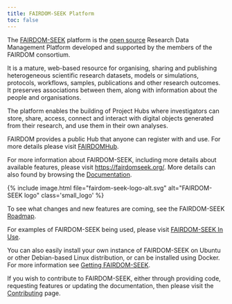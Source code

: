 ```yaml
---
title: FAIRDOM-SEEK Platform
toc: false
---
```


The [FAIRDOM-SEEK](https://fairdomseek.org/) platform is the [open source](https://github.com/seek4science/seek) Research Data Management Platform developed and
supported by the members of the FAIRDOM consortium.

It is a mature, web-based resource for organising,
sharing and publishing heterogeneous scientific research datasets, models or simulations, protocols, workflows, samples, publications and other research outcomes.
It preserves associations between them, along with information about the people and organisations.


The platform enables the building of Project Hubs where investigators can store, share, access, connect and interact with digital objects generated from their research,
and use them in their own analyses.

FAIRDOM provides a public Hub that anyone can register with and use. For more details please visit [FAIRDOMHub](/fairdomhub).

For more information about FAIRDOM-SEEK, including more details about available features, please visit <https://fairdomseek.org/>.
More details can also found by browsing the [Documentation](https://docs.seek4science.org).

{% include image.html file="fairdom-seek-logo-alt.svg" alt="FAIRDOM-SEEK logo" class='small_logo' %}

To see what changes and new features are coming, see the FAIRDOM-SEEK [Roadmap](https://docs.seek4science.org/tech/roadmap.html).

For examples of FAIRDOM-SEEK being used, please visit [FAIRDOM-SEEK In Use](/fairdom_in_use).

You can also easily install your own instance of FAIRDOM-SEEK on Ubuntu or other Debian-based Linux distribution, or can be
installed using Docker. For more information see [Getting FAIRDOM-SEEK](https://docs.seek4science.org/get-seek.html).

If you wish to contribute to FAIRDOM-SEEK, either through providing code, requesting features or updating the documentation, then please
visit the [Contributing](https://docs.seek4science.org/contributing.html) page.

